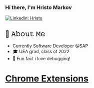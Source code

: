 ### Hi there, I'm Hristo Markov
[![Linkedin: Hristo](https://img.shields.io/badge/-Hristo-blue?style=flat-square&logo=Linkedin&logoColor=white&link=https://www.linkedin.com/in/hristo-markov/)](https://www.linkedin.com/in/hristo-markov/)

## :book: 𝙰𝚋𝚘𝚞𝚝 𝙼𝚎
- Currently Software Developer @SAP 
- 🎓 UEA grad, class of 2022
- 🍕 Fun fact i love debugging! 

# <a href="https://chrome.google.com/webstore/search/Hristo%20Markov?_category=extensions">Chrome Extensions</a>
